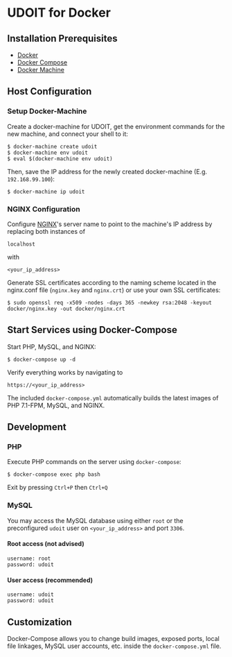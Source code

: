 # UDOIT for Docker

## Installation Prerequisites

* [Docker](https://docs.docker.com/install/)
* [Docker Compose](https://docs.docker.com/compose/install/)
* [Docker Machine](https://docs.docker.com/machine/install-machine/)

## Host Configuration

### Setup Docker-Machine

Create a docker-machine for UDOIT, get the environment commands for the new machine, and connect your shell to it:

```
$ docker-machine create udoit
$ docker-machine env udoit
$ eval $(docker-machine env udoit)
```

Then, save the IP address for the newly created docker-machine (E.g. `192.168.99.100`):

```
$ docker-machine ip udoit
```

### NGINX Configuration

Configure [NGINX](../docker/nginx.conf)'s server name to point to the machine's IP address by replacing both instances of

```
localhost
```

with

```
<your_ip_address>
```

Generate SSL certificates according to the naming scheme located in the nginx.conf file (`nginx.key` and `nginx.crt`) or use your own SSL certificates:

```
$ sudo openssl req -x509 -nodes -days 365 -newkey rsa:2048 -keyout docker/nginx.key -out docker/nginx.crt
```

## Start Services using Docker-Compose

Start PHP, MySQL, and NGINX:

```
$ docker-compose up -d
```

Verify everything works by navigating to

```
https://<your_ip_address>
```

The included `docker-compose.yml` automatically builds the latest images of PHP 7.1-FPM, MySQL, and NGINX.

## Development

### PHP

Execute PHP commands on the server using `docker-compose`:

```
$ docker-compose exec php bash
```

Exit by pressing `Ctrl+P` then `Ctrl+Q`

### MySQL

You may access the MySQL database using either `root` or the preconfigured `udoit` user on `<your_ip_address>` and port `3306`.

#### Root access (not advised)

```
username: root
password: udoit
```

#### User access (recommended)

```
username: udoit
password: udoit
```

## Customization

Docker-Compose allows you to change build images, exposed ports, local file linkages, MySQL user accounts, etc. inside the `docker-compose.yml` file.